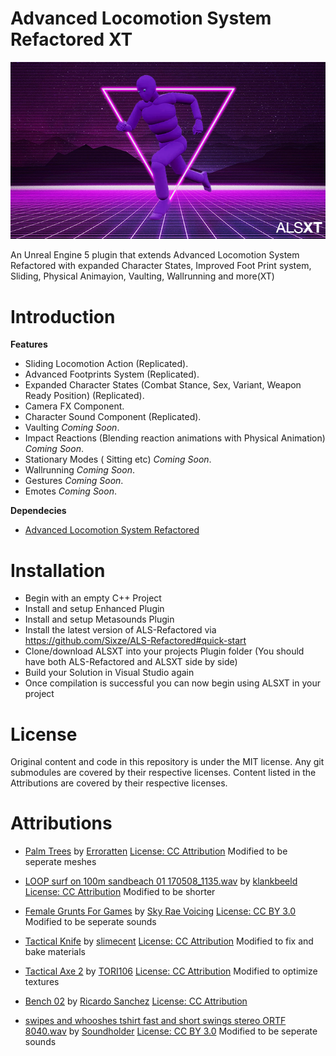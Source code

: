 # Advanced Locomotion System Refactored XT

![ALSXT](ALSXT.png)

An Unreal Engine 5 plugin that extends Advanced Locomotion System Refactored with expanded Character States, Improved Foot Print system, Sliding, Physical Animayion, Vaulting, Wallrunning and more(XT) 

# Introduction

**Features**

- Sliding Locomotion Action (Replicated).
- Advanced Footprints System (Replicated).
- Expanded Character States (Combat Stance, Sex, Variant, Weapon Ready Position) (Replicated).
- Camera FX Component.
- Character Sound Component (Replicated).
- Vaulting _Coming Soon_.
- Impact Reactions (Blending reaction animations with Physical Animation) _Coming Soon_.
- Stationary Modes ( Sitting etc) _Coming Soon_.
- Wallrunning _Coming Soon_.
- Gestures _Coming Soon_.
- Emotes _Coming Soon_.

**Dependecies**

- [Advanced Locomotion System Refactored](https://github.com/Sixze/ALS-Refactored/)

# Installation

- Begin with an empty C++ Project
- Install and setup Enhanced Plugin
- Install and setup Metasounds Plugin
- Install the latest version of ALS-Refactored via https://github.com/Sixze/ALS-Refactored#quick-start
- Clone/download ALSXT into your projects Plugin folder (You should have both ALS-Refactored and ALSXT side by side)
- Build your Solution in Visual Studio again
- Once compilation is successful you can now begin using ALSXT in your project

# License

Original content and code in this repository is under the MIT license. Any git submodules are covered by their respective licenses. Content listed in the Attributions are covered by their respective licenses.

# Attributions

- [Palm Trees](https://sketchfab.com/3d-models/palm-trees-55690379305145488e20afb05fc687e6) by [Erroratten](https://sketchfab.com/erroratten) [License: CC Attribution](https://creativecommons.org/licenses/by/4.0/) Modified to be seperate meshes

- [LOOP surf on 100m sandbeach 01 170508_1135.wav](https://freesound.org/people/klankbeeld/sounds/392886/) by [klankbeeld](https://freesound.org/people/klankbeeld/) [License: CC Attribution](https://creativecommons.org/licenses/by/4.0/) Modified to be shorter

- [Female Grunts For Games](https://freesound.org/people/SkyRaeVoicing/sounds/368843/) by [Sky Rae Voicing](https://freesound.org/people/SkyRaeVoicing/) [License: CC BY 3.0](https://creativecommons.org/licenses/by/3.0/) Modified to be seperate sounds

- [Tactical Knife](https://sketchfab.com/3d-models/tactical-knife-db381f4766cf453aa9b80822b0b95361) by [slimecent](https://sketchfab.com/slimecent) [License: CC Attribution](https://creativecommons.org/licenses/by/4.0/) Modified to fix and bake materials

- [Tactical Axe 2](https://sketchfab.com/3d-models/tactical-axe2-e4fa55bab1d1433aaa8e8f563fd7ac05) by [TORI106](https://sketchfab.com/TORI106) [License: CC Attribution](https://creativecommons.org/licenses/by/4.0/) Modified to optimize textures

- [Bench 02](https://sketchfab.com/3d-models/bench-02-0fc91c47c6b04717bb4400c247de573e) by [Ricardo Sanchez](https://sketchfab.com/380660711785) [License: CC Attribution](https://creativecommons.org/licenses/by/4.0/)

- [swipes and whooshes tshirt fast and short swings stereo ORTF 8040.wav](https://freesound.org/people/Soundholder/sounds/425856/) by [Soundholder](https://freesound.org/people/Soundholder/) [License: CC BY 3.0](https://creativecommons.org/licenses/by/3.0/) Modified to be seperate sounds